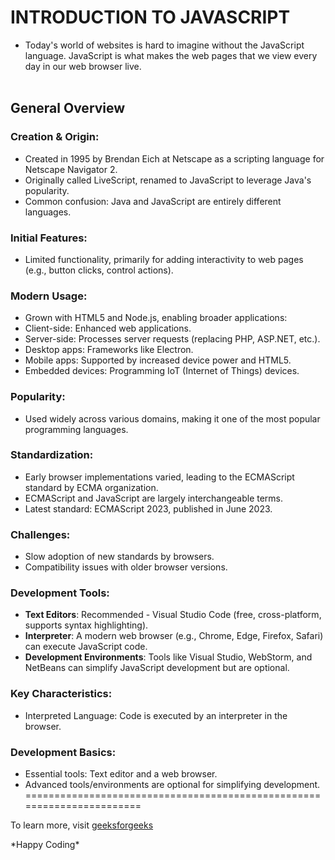 # INTRODUCTION TO JAVASCRIPT

- Today's world of websites is hard to imagine without the JavaScript language. JavaScript is what makes the web pages that we view every day in our web browser live.
<br></br>

## General Overview

### Creation & Origin:

- Created in 1995 by Brendan Eich at Netscape as a scripting language for Netscape Navigator 2.
- Originally called LiveScript, renamed to JavaScript to leverage Java's popularity.
- Common confusion: Java and JavaScript are entirely different languages.

### Initial Features:

- Limited functionality, primarily for adding interactivity to web pages (e.g., button clicks, control actions).

### Modern Usage:

- Grown with HTML5 and Node.js, enabling broader applications:
- Client-side: Enhanced web applications.
- Server-side: Processes server requests (replacing PHP, ASP.NET, etc.).
- Desktop apps: Frameworks like Electron.
- Mobile apps: Supported by increased device power and HTML5.
- Embedded devices: Programming IoT (Internet of Things) devices.

### Popularity:

- Used widely across various domains, making it one of the most popular programming languages.

### Standardization:

- Early browser implementations varied, leading to the ECMAScript standard by ECMA organization.
- ECMAScript and JavaScript are largely interchangeable terms.
- Latest standard: ECMAScript 2023, published in June 2023.

### Challenges:
- Slow adoption of new standards by browsers.
- Compatibility issues with older browser versions.

### Development Tools:

- **Text Editors**: Recommended - Visual Studio Code (free, cross-platform, supports syntax highlighting).
- **Interpreter**: A modern web browser (e.g., Chrome, Edge, Firefox, Safari) can execute JavaScript code.
- **Development Environments**: Tools like Visual Studio, WebStorm, and NetBeans can simplify JavaScript development but are optional.

### Key Characteristics:

- Interpreted Language: Code is executed by an interpreter in the browser.

### Development Basics:
- Essential tools: Text editor and a web browser.
- Advanced tools/environments are optional for simplifying development.
=======================================================================
<p>To learn more, visit <a href="https://www.geeksforgeeks.org/best-free-javascript-courses/">geeksforgeeks</a></p>
*Happy Coding*